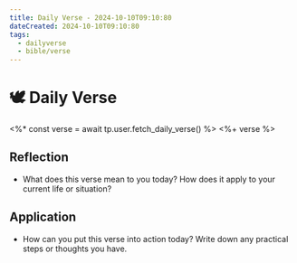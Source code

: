 ```yaml
---
title: Daily Verse - 2024-10-10T09:10:80
dateCreated: 2024-10-10T09:10:80
tags:
  - dailyverse
  - bible/verse
---
```




# 🕊️ Daily Verse 

<%* const verse = await tp.user.fetch_daily_verse() %>
<%+ verse %>


## Reflection
- What does this verse mean to you today? How does it apply to your current life or situation?

## Application
- How can you put this verse into action today? Write down any practical steps or thoughts you have.
